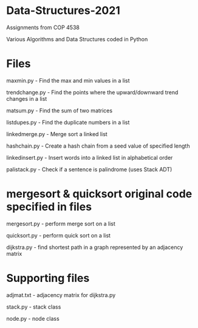# Data-Structures-2021
Assignments from COP 4538

Various Algorithms and Data Structures coded in Python

# Files
maxmin.py - Find the max and min values in a list

trendchange.py - Find the points where the upward/downward trend changes in a list

matsum.py - Find the sum of two matrices

listdupes.py - Find the duplicate numbers in a list

linkedmerge.py - Merge sort a linked list

hashchain.py - Create a hash chain from a seed value of specified length

linkedinsert.py - Insert words into a linked list in alphabetical order

palistack.py - Check if a sentence is palindrome (uses Stack ADT)

# mergesort & quicksort original code specified in files
mergesort.py - perform merge sort on a list

quicksort.py - perform quick sort on a list

dijkstra.py - find shortest path in a graph represented by an adjacency matrix

# Supporting files
adjmat.txt - adjacency matrix for dijkstra.py

stack.py - stack class

node.py - node class

